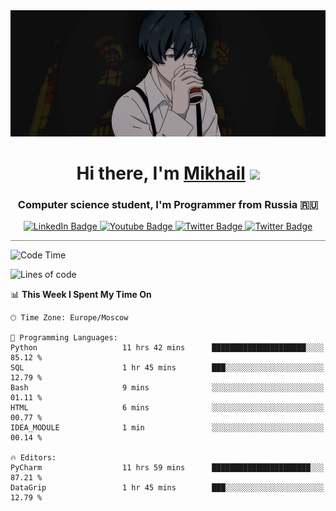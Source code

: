 <div>
  <div align="center">
    <img src="img/banner.jpg"/>
    <h1 align="center">Hi there, I'm <a href="https://github.com/Angeloffy" target="_blank">Mikhail</a> 
    <img src="https://github.com/blackcater/blackcater/raw/main/images/Hi.gif" height="32"/></h1>
  </div>

  <h3 align="center">Computer science student, I'm Programmer from Russia 🇷🇺</h3>
  <div id="badges" align="center">
    <a href="https://t.me/angeloffy">
      <img src="https://img.shields.io/badge/Telegram-2CA5E0?style=for-the-badge&logo=telegram&logoColor=white" alt="LinkedIn Badge"/>
    </a>
    <a href="https://www.youtube.com/channel/UCEL3-LeG0U1_2Ji9XXcPhkQ">
      <img src="https://img.shields.io/badge/YouTube-red?style=for-the-badge&logo=youtube&logoColor=white" alt="Youtube Badge"/>
    </a>
    <a href="mailto:angeloffy.work@gmail.com">
      <img src="https://img.shields.io/badge/Gmail-D14836?style=for-the-badge&logo=gmail&logoColor=white" alt="Twitter Badge"/>
    </a>
    <a href="https://discordapp.com/users/949624873649582121">
      <img src="https://img.shields.io/badge/Discord-7289DA?style=for-the-badge&logo=discord&logoColor=white" alt="Twitter Badge"/>
    </a>
</div>
 
 <hr style="height:1px; color:black; background-color:gray"> 
  
<!--START_SECTION:waka-->
![Code Time](http://img.shields.io/badge/Code%20Time-433%20hrs%203%20mins-blue)

![Lines of code](https://img.shields.io/badge/From%20Hello%20World%20I%27ve%20Written-75.0%20thousand%20lines%20of%20code-blue)

📊 **This Week I Spent My Time On** 

```text
🕑︎ Time Zone: Europe/Moscow

💬 Programming Languages: 
Python                   11 hrs 42 mins      █████████████████████░░░░   85.12 % 
SQL                      1 hr 45 mins        ███░░░░░░░░░░░░░░░░░░░░░░   12.79 % 
Bash                     9 mins              ░░░░░░░░░░░░░░░░░░░░░░░░░   01.11 % 
HTML                     6 mins              ░░░░░░░░░░░░░░░░░░░░░░░░░   00.77 % 
IDEA_MODULE              1 min               ░░░░░░░░░░░░░░░░░░░░░░░░░   00.14 % 

🔥 Editors: 
PyCharm                  11 hrs 59 mins      ██████████████████████░░░   87.21 % 
DataGrip                 1 hr 45 mins        ███░░░░░░░░░░░░░░░░░░░░░░   12.79 % 
```


<!--END_SECTION:waka-->
